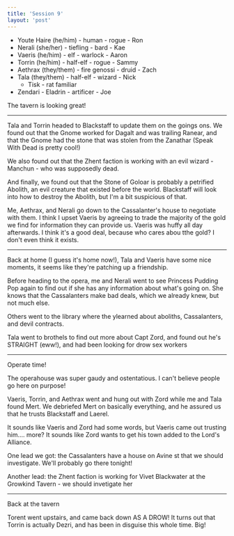 ```yaml
---
title: 'Session 9'
layout: 'post'
---
```


* Youte Haire (he/him) - human - rogue - Ron
* Nerali (she/her) - tiefling - bard - Kae
* Vaeris (he/him) - elf - warlock - Aaron
* Torrin (he/him) - half-elf - rogue - Sammy
* Aethrax (they/them) - fire genossi - druid - Zach
* Tala (they/them) - half-elf - wizard - Nick
    * Tisk - rat familiar
* Zendari - Eladrin - artificer - Joe

The tavern is looking great!

---

Tala and Torrin headed to Blackstaff to update them on the goings ons. We found out that the Gnome worked for Dagalt and was trailing Ranear, and that the Gnome had the stone that was stolen from the Zanathar (Speak With Dead is pretty cool!)

We also found out that the Zhent faction is working with an evil wizard - Manchun - who was supposedly dead.

And finally, we found out that the Stone of Goloar is probably a petrified Abolith, an evil creature that existed before the world. Blackstaff will look into how to destroy the Abolith, but I'm a bit suspicious of that.

Me, Aethrax, and Nerali go down to the Cassalanter's house to negotiate with them. I think I upset Vaeris by agreeing to trade the majority of the gold we find for information they can provide us. Vaeris was huffy all day afterwards. I think it's a good deal, because who cares abou tthe gold? I don't even think it exists.

---

Back at home (I guess it's home now!), Tala and Vaeris have some nice moments, it seems like they're patching up a friendship.

Before heading to the opera, me and Nerali went to see Princess Pudding Pop again to find out if she has any information about what's going on. She knows that the Cassalanters make bad deals, which we already knew, but not much else.

Others went to the library where the ylearned about aboliths, Cassalanters, and devil contracts.

Tala went to brothels to find out more about Capt Zord, and found out he's STRAIGHT (eww!), and had been looking for drow sex workers

---

Operate time!

The operahouse was super gaudy and ostentatious. I can't believe people go here on purpose!

Vaeris, Torrin, and Aethrax went and hung out with Zord while me and Tala found Mert. We debriefed Mert on basically everything, and he assured us that he trusts Blackstaff and Laerel.

It sounds like Vaeris and Zord had some words, but Vaeris came out trusting him.... more? It sounds like Zord wants to get his town added to the Lord's Alliance.

One lead we got: the Cassalanters have a house on Avine st that we should investigate. We'll probably go there tonight!

Another lead: the Zhent faction is working for Vivet Blackwater at the Growkind Tavern  - we should invetigate her

---

Back at the tavern

Torent went upstairs, and came back down AS A DROW! It turns out that Torrin is actually Dezri, and has been in disguise this whole time. Big!